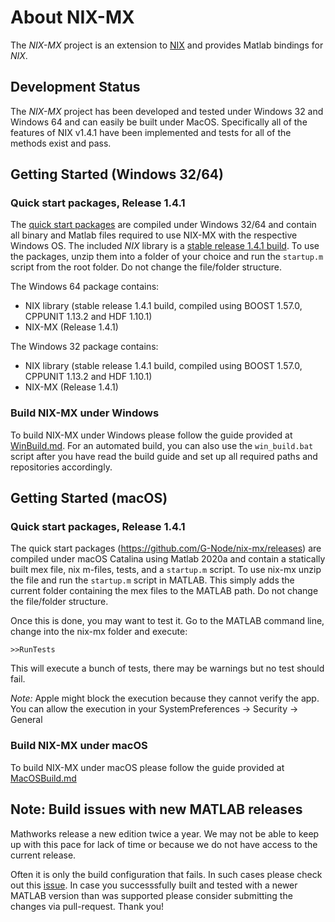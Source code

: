# About NIX-MX

The *NIX-MX* project is an extension to [NIX](https://github.com/G-Node/nix) and provides 
Matlab bindings for *NIX*.

## Development Status

The *NIX-MX* project has been developed and tested under Windows 32 and Windows 64 and can 
easily be built under MacOS. Specifically all of the features of NIX v1.4.1 have been 
implemented and tests for all of the methods exist and pass.

## Getting Started (Windows 32/64)

### Quick start packages, Release 1.4.1

The [quick start packages](https://github.com/G-Node/nix-mx/releases) are compiled under 
Windows 32/64 and contain all binary and Matlab files required to use NIX-MX with 
the respective Windows OS.
The included *NIX* library is a [stable release 1.4.1 build](https://github.com/G-Node/nix/releases/tag/1.4.1).
To use the packages, unzip them into a folder of your choice and run the `startup.m` script from the root folder. Do not change the file/folder structure.

The Windows 64 package contains:

- NIX library (stable release 1.4.1 build, compiled using BOOST 1.57.0, CPPUNIT 1.13.2 and HDF 1.10.1)
- NIX-MX (Release 1.4.1)

The Windows 32 package contains:

- NIX library (stable release 1.4.1 build, compiled using BOOST 1.57.0, CPPUNIT 1.13.2 and HDF 1.10.1)
- NIX-MX (Release 1.4.1)

### Build NIX-MX under Windows

To build NIX-MX under Windows please follow the guide provided at [WinBuild.md](https://github.com/G-Node/nix-mx/blob/master/WinBuild.md). 
For an automated build, you can also use the `win_build.bat` script after you have read 
the build guide and set up all required paths and repositories accordingly.

## Getting Started (macOS)

### Quick start packages, Release 1.4.1

The quick start packages (https://github.com/G-Node/nix-mx/releases)
are compiled under macOS Catalina using Matlab 2020a and contain a statically built mex file, 
nix m-files, tests, and a `startup.m` script. To use nix-mx unzip the file and run the 
`startup.m` script in MATLAB. This simply adds the current folder containing the mex 
files to the MATLAB path. Do not change the file/folder structure.

Once this is done, you may want to test it. Go to the MATLAB command line, change into 
the nix-mx folder and execute:

`>>RunTests`

This will execute a bunch of tests, there may be warnings but no test should fail.

*Note:* Apple might block the execution because they cannot verify the app. You can allow the execution in your SystemPreferences -> Security -> General 

### Build NIX-MX under macOS

To build NIX-MX under macOS please follow the guide provided at [MacOSBuild.md](https://github.com/G-Node/nix-mx/blob/master/MacOSBuild.md)

## Note: Build issues with new MATLAB releases

Mathworks release a new edition twice a year. We may not be able to keep up with this pace for lack of time or because we do not have access to the current release. 

Often it is only the build configuration that fails. In such cases please check out this [issue](https://github.com/G-Node/nix-mx/issues/172). In case you successsfully built and tested with a newer MATLAB version than was supported please consider submitting the changes via pull-request. Thank you!
